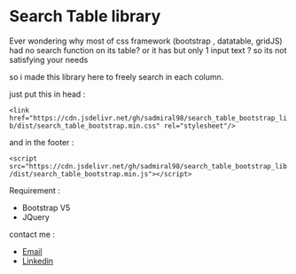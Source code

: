 <h1>Search Table library</h1>

Ever wondering why most of css framework  (bootstrap , datatable, gridJS) had no search function on its table? 
or it has but only 1 input text ?  so its not satisfying your needs

so i made this library here to freely search in each column.

<p>just put this in head : </p>

`<link href="https://cdn.jsdelivr.net/gh/sadmiral98/search_table_bootstrap_lib/dist/search_table_bootstrap.min.css" rel="stylesheet"/>`

<p>and in the footer :</p>

`<script src="https://cdn.jsdelivr.net/gh/sadmiral98/search_table_bootstrap_lib/dist/search_table_bootstrap.min.js"></script>`

Requirement :
- Bootstrap V5
- JQuery

contact me :
- [Email](mailto:rizkysptr3798@gmail.com)
- [Linkedin](https://www.linkedin.com/in/rizky-saputra-a81143275/)